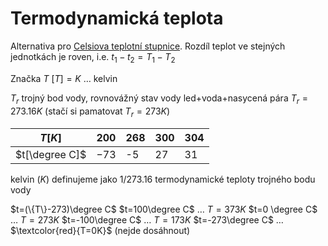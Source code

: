 # Termodynamická teplota
Alternativa pro [Celsiova teplotní stupnice](Celsiova%20teplotní%20stupnice.md).
Rozdíl teplot ve stejných jednotkách je roven, i.e. $t_1-t_2=T_1-T_2$

Značka $T$ 
$[T]=K$ … kelvin

$T_r$ trojný bod vody, rovnovážný stav vody led+voda+nasycená pára
$T_r=273.16K$ (stačí si pamatovat $T_r=273K$)


| $T[K]$         | 200 | $268$    | 300 | $304$    |
| -------------- | --- | --- | --- | --- |
| $t[\degree C]$ | $-73$    | -5  | $27$    | 31    |

kelvin ($K$) definujeme jako $1/273.16$ termodynamické teploty trojného bodu vody

$t=(\{T\}-273)\degree C$
$t=100\degree C$ … $T=373K$
$t=0 \degree C$ … $T=273K$
$t=-100\degree C$ … $T=173K$
$t=-273\degree C$ … $\textcolor{red}{T=0K}$ (nejde dosáhnout)

